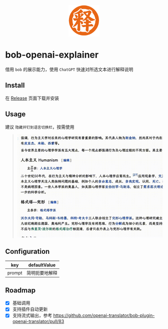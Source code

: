 <p align="center"><img width="100" src="icon.png"></img></p>



# bob-openai-explainer

借用 `bob` 的展示能力，使用 `ChatGPT` 快速对所选文本进行解释说明

## Install

在 [Release](https://github.com/Mopip77/bob-openai-explainer/releases) 页面下载并安装

## Usage

建议 `隐藏并钉到语言切换栏`，按需使用

> <img width="500" src="static/example.gif"></img>

## Configuration

| key | defaultValue |
| --- | ----- |
| prompt | 简明扼要地解释 |

## Roadmap

- [x] 基础调用
- [x] 支持插件自动更新 
- [x] 支持流式输出，参考 <https://github.com/openai-translator/bob-plugin-openai-translator/pull/83>
